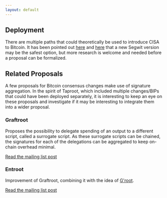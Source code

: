 ```yaml
---
layout: default
---
```


## Deployment

There are multiple paths that could theoretically be used to introduce CISA to
Bitcoin. It has been pointed out [here](https://lists.linuxfoundation.org/pipermail/bitcoin-dev/2018-March/015838.html)
and [here](https://github.com/BlockstreamResearch/cross-input-aggregation/tree/master?tab=readme-ov-file#integration-into-the-bitcoin-protocol)
that a new Segwit version may be the safest option, but more research is welcome
and needed before a proposal can be formalized.

## Related Proposals

A few proposals for Bitcoin consensus changes make use of signature aggregation.
In the spirit of Taproot, which included multiple changes/BIPs that could have
been deployed separately, it is interesting to keep an eye on these proposals
and investigate if it may be interesting to integrate them into a wider proposal.

### Graftroot

Proposes the possibility to delegate spending of an output to a different
script, called a surrogate script. As these surrogate scripts can be chained,
the signatures for each of the delegations can be aggregated to keep on-chain
overhead minimal.

[Read the mailing list post](https://lists.linuxfoundation.org/pipermail/bitcoin-dev/2018-February/015700.html)

### Entroot

Improvement of Graftroot, combining it with the idea of [G'root](https://lists.linuxfoundation.org/pipermail/bitcoin-dev/2018-July/016249.html).

[Read the mailing list post](https://gist.github.com/sipa/ca1502f8465d0d5032d9dd2465f32603)
